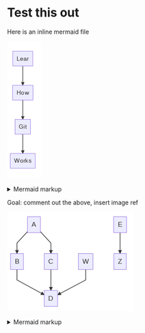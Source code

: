 # Test this out

Here is an inline mermaid file

<!-- generated by mermaid compile action - START -->
![~mermaid diagram 1~](/diagrams/test_flow_inline-md-1.png)
<details>
  <summary>Mermaid markup</summary>

```mermaid
graph TD;
    Lear --> How --> Git --> Works;
```

</details>
<!-- generated by mermaid compile action - END -->

Goal: comment out the above, insert image ref

<!-- generated by mermaid compile action - START -->
![~mermaid diagram 2~](/diagrams/test_flow_inline-md-2.png)
<details>
  <summary>Mermaid markup</summary>

```mermaid
graph TD;
    A-->B;
    A-->C;
    B-->D;
    C-->D;
    W-->D;
    E-->Z;
```

</details>
<!-- generated by mermaid compile action - END -->

